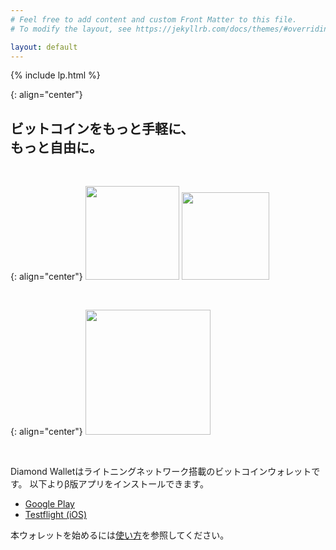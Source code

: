 ```yaml
---
# Feel free to add content and custom Front Matter to this file.
# To modify the layout, see https://jekyllrb.com/docs/themes/#overriding-theme-defaults

layout: default
---
```


{% include lp.html %}
<br>

{: align="center"}
## ビットコインをもっと手軽に、<br>もっと自由に。
<br>

{: align="center"}
<a href="https://play.google.com/store/apps/details?id=technology.diamondhands.wallet" target="_blanck"><img src="{{ site.baseurl }}/assets/images/googleplay.png" width="150"></a>
<a href="https://testflight.apple.com/join/Kjbu5pII" target="_blanck"><img src="{{ site.baseurl }}/assets/images/appstore.svg" width="140"></a>


<br>

{: align="center"}
<img src="{{ site.baseurl }}/assets/images/lp-1.png" width="200">

<br>

Diamond Walletはライトニングネットワーク搭載のビットコインウォレットです。
以下よりβ版アプリをインストールできます。

- [Google Play][google-play]
- [Testflight (iOS)][testflight]

本ウォレットを始めるには[使い方][howto]を参照してください。


[google-play]: https://play.google.com/store/apps/details?id=technology.diamondhands.wallet
[testflight]:   https://testflight.apple.com/join/Kjbu5pII
[howto]: {{site.baseurl}}/howto